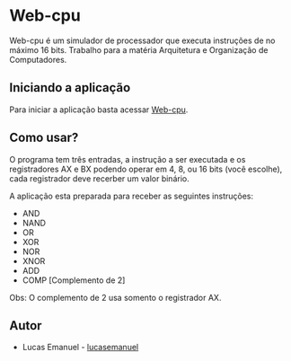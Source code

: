 # Web-cpu

Web-cpu é um simulador de processador que executa instruções de no máximo 16 bits. Trabalho para a matéria  Arquitetura e Organização de Computadores.

## Iniciando a aplicação 

Para iniciar a aplicação basta acessar [Web-cpu](https://lucasemanuel.github.io/web-cpu/).

## Como usar?

O programa tem três entradas, a instrução a ser executada e os registradores AX e BX podendo operar em 4, 8, ou 16 bits (você escolhe), cada registrador deve recerber um valor binário.

A aplicação esta preparada para receber as seguintes instruções:
* AND
* NAND
* OR
* XOR
* NOR
* XNOR
* ADD
* COMP [Complemento de 2]

Obs: O complemento de 2 usa somento o registrador AX.

## Autor

- Lucas Emanuel - [lucasemanuel](https://github.com/lucasemanuel)
